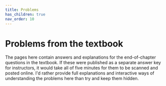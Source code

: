 ```yaml
---
title: Problems
has_children: true
nav_order: 10
---
```


# Problems from the textbook
The pages here contain answers and explanations for the end-of-chapter questions in the textbook. If these were published as a separate answer key for instructors, it would take all of five minutes for them to be scanned and posted online. I'd rather provide full explanations and interactive ways of understanding the problems here than try and keep them hidden.
